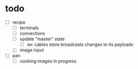# todo

- [ ] recipe
  - [ ] terminals
  - [ ] connections
  - [ ] update "master" state
    - [ ] ex: cables store broadcasts changes to its payloads
  - [ ] image input
- [ ] pan
  - [ ] cooking images in progress